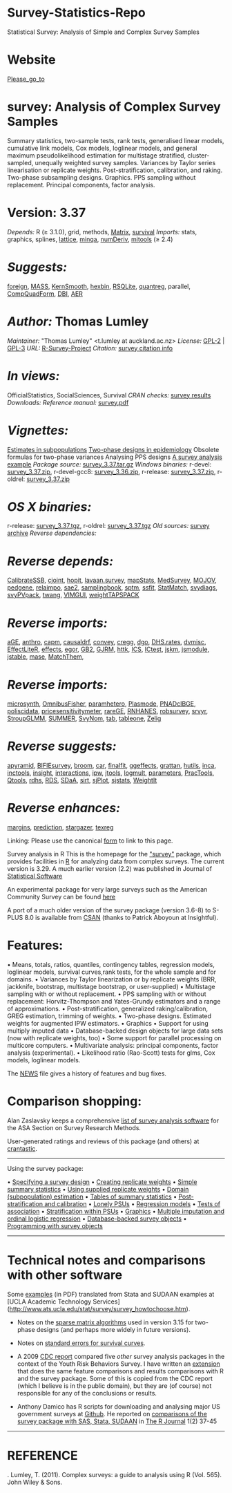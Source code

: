 # Survey-Statistics-Repo
Statistical Survey: Analysis of Simple and Complex Survey Samples 

# Website
[Please_go_to](http://my.ilstu.edu/~mxu2/Spring-2020/MAT450/MTH450.html)

# survey: Analysis of Complex Survey Samples
Summary statistics, two-sample tests, rank tests, generalised linear models, cumulative link models, Cox models, loglinear models, and 
general maximum pseudolikelihood estimation for multistage stratified, cluster-sampled, unequally weighted survey samples. Variances by Taylor
series linearisation or replicate weights. Post-stratification, calibration, and raking. Two-phase subsampling designs. Graphics. PPS sampling without 
replacement. Principal components, factor analysis.


# Version:	3.37
*Depends:*	R (≥ 3.1.0), grid, methods, [Matrix](http://cran.fhcrc.org/web/packages/Matrix/index.html), [survival](http://cran.fhcrc.org/web/packages/survival/index.html)
*Imports:*	stats, graphics, splines, [lattice](http://cran.fhcrc.org/web/packages/lattice/index.html), [minqa](http://cran.fhcrc.org/web/packages/minqa/index.html),
[numDeriv](http://cran.fhcrc.org/web/packages/numDeriv/index.html), [mitools](http://cran.fhcrc.org/web/packages/mitools/index.html) (≥ 2.4)


# *Suggests:*	
[foreign](http://cran.fhcrc.org/web/packages/foreign/index.html), [MASS](http://cran.fhcrc.org/web/packages/MASS/index.html), [KernSmooth](http://cran.fhcrc.org/web/packages/KernSmooth/index.html),
[hexbin](http://cran.fhcrc.org/web/packages/hexbin/index.html), [RSQLite](http://cran.fhcrc.org/web/packages/RSQLite/index.html), [quantreg](http://cran.fhcrc.org/web/packages/quantreg/index.html), parallel, [CompQuadForm](http://cran.fhcrc.org/web/packages/CompQuadForm/index.html), [DBI](http://cran.fhcrc.org/web/packages/DBI/index.html), [AER](http://cran.fhcrc.org/web/packages/AER/index.html)


# *Author:*	Thomas Lumley
*Maintainer:*	"Thomas Lumley" <t.lumley at auckland.ac.nz>
*License:*	[GPL-2](http://cran.fhcrc.org/web/licenses/GPL-2) | [GPL-3](http://cran.fhcrc.org/web/licenses/GPL-3)
*URL:*	[R-Survey-Project](http://r-survey.r-forge.r-project.org/survey/)
*Citation:*	[survey citation info](http://cran.fhcrc.org/web/packages/survey/citation.html)


# *In views:*	
OfficialStatistics, SocialSciences, Survival
*CRAN checks:*	[survey results](http://cran.fhcrc.org/web/checks/check_results_survey.html)
*Downloads:*
*Reference manual:* 	[survey.pdf](http://cran.fhcrc.org/web/packages/survey/survey.pdf)


# *Vignettes:*	
[Estimates in subpopulations](http://cran.fhcrc.org/web/packages/survey/vignettes/domain.pdf)
[Two-phase designs in epidemiology](http://cran.fhcrc.org/web/packages/survey/vignettes/epi.pdf)
Obsolete formulas for two-phase variances Analysing PPS designs [A survey analysis example](http://cran.fhcrc.org/web/packages/survey/vignettes/survey.pdf)
*Package source:* 	[survey_3.37.tar.gz](http://cran.fhcrc.org/src/contrib/survey_3.37.tar.gz)
*Windows binaries:* 	r-devel: [survey_3.37.zip](http://cran.fhcrc.org/bin/windows/contrib/4.0/survey_3.37.zip), r-devel-gcc8: [survey_3.36.zip](http://cran.fhcrc.org/bin/windows/contrib/r-devel-gcc8/survey_3.36.zip), r-release: [survey_3.37.zip](http://cran.fhcrc.org/bin/windows/contrib/3.6/survey_3.37.zip), r-oldrel: [survey_3.37.zip](http://cran.fhcrc.org/bin/windows/contrib/3.5/survey_3.37.zip) 


# *OS X binaries:* 	
   r-release: [survey_3.37.tgz](http://cran.fhcrc.org/bin/macosx/el-capitan/contrib/3.6/survey_3.37.tgz), r-oldrel: [survey_3.37.tgz](http://cran.fhcrc.org/bin/macosx/el-capitan/contrib/3.5/survey_3.37.tgz) 
*Old sources:* 	[survey archive](https://cran.r-project.org/src/contrib/Archive/survey)
*Reverse dependencies:*

# *Reverse depends:*	
[CalibrateSSB](http://cran.fhcrc.org/web/packages/CalibrateSSB/index.html), [cjoint](http://cran.fhcrc.org/web/packages/cjoint/index.html), [hopit](http://cran.fhcrc.org/web/packages/hopit/index.html), [lavaan.survey](http://cran.fhcrc.org/web/packages/lavaan.survey/index.html), [mapStats](http://cran.fhcrc.org/web/packages/mapStats/index.html), [MedSurvey](http://cran.fhcrc.org/web/packages/MedSurvey/index.html), [MOJOV](http://cran.fhcrc.org/web/packages/MOJOV/index.html), [pedgene](http://cran.fhcrc.org/web/packages/pedgene/index.html), [relaimpo](http://cran.fhcrc.org/web/packages/relaimpo/index.html), [sae2](http://cran.fhcrc.org/web/packages/sae2/index.html), [samplingbook](http://cran.fhcrc.org/web/packages/samplingbook/index.html), [sptm](http://cran.fhcrc.org/web/packages/sptm/index.html), [ssfit](http://cran.fhcrc.org/web/packages/ssfit/index.html), [StatMatch](http://cran.fhcrc.org/web/packages/StatMatch/index.html), [svydiags](http://cran.fhcrc.org/web/packages/svydiags/index.html), [svyPVpack](http://cran.fhcrc.org/web/packages/svydiags/index.html), [twang](http://cran.fhcrc.org/web/packages/twang/index.html), [VIMGUI](http://cran.fhcrc.org/web/packages/VIMGUI/index.html), [weightTAPSPACK](http://cran.fhcrc.org/web/packages/weightTAPSPACK/index.html)

# *Reverse imports:*
[aGE](http://cran.fhcrc.org/web/packages/aGE/index.html), [anthro](http://cran.fhcrc.org/web/packages/anthro/index.html), [capm](http://cran.fhcrc.org/web/packages/capm/index.html), [causaldrf](http://cran.fhcrc.org/web/packages/causaldrf/index.html), [convey](http://cran.fhcrc.org/web/packages/convey/index.html), [cregg](http://cran.fhcrc.org/web/packages/cregg/index.html), [dgo](http://cran.fhcrc.org/web/packages/dgo/index.html), [DHS.rates](http://cran.fhcrc.org/web/packages/DHS.rates/index.html), [dvmisc](http://cran.fhcrc.org/web/packages/dvmisc/index.html), [EffectLiteR](http://cran.fhcrc.org/web/packages/EffectLiteR/index.html), [effects](http://cran.fhcrc.org/web/packages/effects/index.html), [egor](http://cran.fhcrc.org/web/packages/egor/index.html), [GB2](http://cran.fhcrc.org/web/packages/GB2/index.html), [GJRM](http://cran.fhcrc.org/web/packages/GJRM/index.html), [httk](http://cran.fhcrc.org/web/packages/httk/index.html), [ICS](http://cran.fhcrc.org/web/packages/ICS/index.html), [ICtest](http://cran.fhcrc.org/web/packages/ICtest/index.html), [jskm](http://cran.fhcrc.org/web/packages/jskm/index.html), [jsmodule](http://cran.fhcrc.org/web/packages/jsmodule/index.html), [jstable](http://cran.fhcrc.org/web/packages/jstable/index.html), [mase](http://cran.fhcrc.org/web/packages/mase/index.html), [MatchThem](http://cran.fhcrc.org/web/packages/MatchThem/index.html), 

# *Reverse imports:*
[microsynth](http://cran.fhcrc.org/web/packages/microsynth/index.html), [OmnibusFisher](http://cran.fhcrc.org/web/packages/OmnibusFisher/index.html), [paramhetero](http://cran.fhcrc.org/web/packages/paramhetero/index.html), [Plasmode](http://cran.fhcrc.org/web/packages/Plasmode/index.html), [PNADcIBGE](http://cran.fhcrc.org/web/packages/PNADcIBGE/index.html), [poliscidata](http://cran.fhcrc.org/web/packages/poliscidata/index.html), [pricesensitivitymeter](http://cran.fhcrc.org/web/packages/pricesensitivitymeter/index.html), [rareGE](http://cran.fhcrc.org/web/packages/rareGE/index.html), [RNHANES](http://cran.fhcrc.org/web/packages/RNHANES/index.html), [robsurvey](http://cran.fhcrc.org/web/packages/robsurvey/index.html), [srvyr](http://cran.fhcrc.org/web/packages/srvyr/index.html), [StroupGLMM](http://cran.fhcrc.org/web/packages/StroupGLMM/index.html), [SUMMER](http://cran.fhcrc.org/web/packages/SUMMER/index.html), [SvyNom](http://cran.fhcrc.org/web/packages/SvyNom/index.html), [tab](http://cran.fhcrc.org/web/packages/tab/index.html), [tableone](http://cran.fhcrc.org/web/packages/tableone/index.html), [Zelig](http://cran.fhcrc.org/web/packages/Zelig/index.html)

# *Reverse suggests:*
[apyramid](http://cran.fhcrc.org/web/packages/apyramid/index.html), [BIFIEsurvey](http://cran.fhcrc.org/web/packages/BIFIEsurvey/index.html), [broom](http://cran.fhcrc.org/web/packages/broom/index.html), [car](http://cran.fhcrc.org/web/packages/car/index.html), [finalfit](http://cran.fhcrc.org/web/packages/finalfit/index.html), [ggeffects](http://cran.fhcrc.org/web/packages/ggeffects/index.html), [grattan](http://cran.fhcrc.org/web/packages/grattan/index.html), [hutils](http://cran.fhcrc.org/web/packages/hutils/index.html), [inca](http://cran.fhcrc.org/web/packages/inca/index.html), [inctools](http://cran.fhcrc.org/web/packages/inctools/index.html), [insight](http://cran.fhcrc.org/web/packages/insight/index.html), [interactions](http://cran.fhcrc.org/web/packages/interactions/index.html), [ipw](http://cran.fhcrc.org/web/packages/ipw/index.html), [jtools](http://cran.fhcrc.org/web/packages/jtools/index.html), [logmult](http://cran.fhcrc.org/web/packages/logmult/index.html), [parameters](http://cran.fhcrc.org/web/packages/parameters/index.html), [PracTools](http://cran.fhcrc.org/web/packages/PracTools/index.html), [Qtools](http://cran.fhcrc.org/web/packages/Qtools/index.html), [rdhs](http://cran.fhcrc.org/web/packages/rdhs/index.html), [RDS](http://cran.fhcrc.org/web/packages/RDS/index.html), [SDaA](http://cran.fhcrc.org/web/packages/SDaA/index.html), [sirt](http://cran.fhcrc.org/web/packages/sirt/index.html), [sjPlot](http://cran.fhcrc.org/web/packages/sjPlot/index.html), [sjstats](http://cran.fhcrc.org/web/packages/sjstats/index.html), [WeightIt](http://cran.fhcrc.org/web/packages/WeightIt/index.html)

# *Reverse enhances:*
[margins](http://cran.fhcrc.org/web/packages/margins/index.html), [prediction](http://cran.fhcrc.org/web/packages/prediction/index.html), [stargazer](http://cran.fhcrc.org/web/packages/stargazer/index.html), [texreg](http://cran.fhcrc.org/web/packages/texreg/index.html)

Linking:
Please use the canonical [form](https://CRAN.R-project.org/package=survey) to link to this page.


Survey analysis in R
This is the homepage for the ["survey"](http://cran.fhcrc.org/web/packages/survey/index.html) package, which provides facilities in [R](http://www.r-project.org/) 
for analyzing data from complex surveys. The current version is 3.29. A much earlier version (2.2) was published in Journal of [Statistical Software](http://www.jstatsoft.org/v09)


An experimental package for very large surveys such as the American Community Survey can be found [here](http://sqlsurvey.r-forge.r-project.org/)


A port of a much older version of the survey package (version 3.6-8) to S-PLUS 8.0 is available from [CSAN](http://csan.insightful.com/) (thanks to Patrick Aboyoun at Insightful). 


# Features: 
  •	Means, totals, ratios, quantiles, contingency tables, regression models, loglinear models, survival curves,rank tests, for the whole sample and for domains. 
  •	Variances by Taylor linearization or by replicate weights (BRR, jackknife, bootstrap, multistage bootstrap, or user-supplied) 
  •	Multistage sampling with or without replacement. 
  •	PPS sampling with or without replacement: Horvitz-Thompson and Yates-Grundy estimators and a range of approximations. 
  •	Post-stratification, generalized raking/calibration, GREG estimation, trimming of weights. 
  •	Two-phase designs. Estimated weights for augmented IPW estimators. 
  •	Graphics 
  •	Support for using multiply imputed data 
  •	Database-backed design objects for large data sets (now with replicate weights, too) 
  •	Some support for parallel processing on multicore computers. 
  •	Multivariate analysis: principal components, factor analysis (experimental). 
  •	Likelihood ratio (Rao-Scott) tests for glms, Cox models, loglinear models. 


The [NEWS](http://r-survey.r-forge.r-project.org/survey/NEWS) file gives a history of features and bug fixes. 

# Comparison shopping:
Alan Zaslavsky keeps a comprehensive [list of survey analysis software](http://www.hcp.med.harvard.edu/statistics/survey-soft/) for the ASA Section on Survey Research Methods.


User-generated ratings and reviews of this package (and others) at [crantastic](http://crantastic.org/packages/survey). 
________________________________________
Using the survey package: 

  •	[Specifying a survey design](http://r-survey.r-forge.r-project.org/survey/example-design.html)
  •	[Creating replicate weights](http://r-survey.r-forge.r-project.org/survey/example-svrepdesign.html)
  •	[Simple summary statistics](http://r-survey.r-forge.r-project.org/survey/example-summary.html)
  •	[Using supplied replicate weights](http://r-survey.r-forge.r-project.org/survey/example-svrepdesign1.html)
  •	[Domain (subpopulation) estimation](http://r-survey.r-forge.r-project.org/survey/example-domain.html)
  •	[Tables of summary statistics](http://r-survey.r-forge.r-project.org/survey/example-table.html)
  •	[Post-stratification and calibration](http://r-survey.r-forge.r-project.org/survey/example-poststrat.html)
  •	[Lonely PSUs](http://r-survey.r-forge.r-project.org/survey/exmample-lonely.html)
  •	[Regression models](http://r-survey.r-forge.r-project.org/survey/example-regression.html)
  •	[Tests of association](http://r-survey.r-forge.r-project.org/survey/example-chisq.html)
  •	[Stratification within PSUs](http://r-survey.r-forge.r-project.org/survey/example-twostage.html)
  •	[Graphics](http://r-survey.r-forge.r-project.org/survey/example-graphics.html) 
  •	[Multiple imputation and ordinal logistic regression](http://r-survey.r-forge.r-project.org/survey/svymi.html) 
  •	[Database-backed survey objects](http://r-survey.r-forge.r-project.org/survey/svy-dbi.html) 
  •	[Programming with survey objects](http://r-survey.r-forge.r-project.org/survey/example-programming.html)
________________________________________

# Technical notes and comparisons with other software 
  Some [examples](http://r-survey.r-forge.r-project.org/survey/ucla-examples.pdf) (in PDF) translated from Stata and SUDAAN examples at [UCLA Academic Technology Services]  
  (http://www.ats.ucla.edu/stat/survey/survey_howtochoose.htm).

- Notes on the [sparse matrix algorithms](http://r-survey.r-forge.r-project.org/survey/ht-sparse.pdf) used in version 3.15 for two-phase designs (and perhaps more widely in future     versions).

- Notes on [standard errors for survival curves](http://r-survey.r-forge.r-project.org/survey/survcurve.pdf).
  

- A 2009 [CDC report](http://www.cdc.gov/HealthyYouth/YRBS/pdf/YRBS_analysis_software.pdf) compared five *other* survey analysis packages in the context of the Youth Risk Behaviors     Survey. I have written an [extension](http://r-survey.r-forge.r-project.org/survey/YRBS-report-extension.pdf) that does the same feature comparisons and results comparisons with R   and the survey package. Some of this is copied from the CDC report (which I believe is in the public domain), but they are (of course) not responsible for any of the conclusions 
  or results.

- Anthony Damico has R scripts for downloading and analysing major US government surveys at [Github](https://github.com/ajdamico/usgsd). He reported on [comparisons of the survey 
  package with SAS, Stata, SUDAAN](http://journal.r-project.org/archive/2009-2/RJournal_2009-2_Damico.pdf) in [The R Journal](http://journal.r-project.org/) 1(2) 37-45 


________________________________________

# REFERENCE
. Lumley, T. (2011). Complex surveys: a guide to analysis using R (Vol. 565). John Wiley & Sons.

